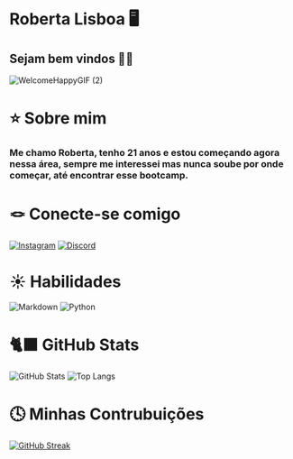 # Roberta Lisboa 🖥️

## Sejam bem vindos 👋🏾

![WelcomeHappyGIF (2)](https://github.com/elidianaandrade/dio-lab-open-source/assets/139713229/245d1de3-f531-4e6f-817e-9bc422ff2c5f)


# ⭐ Sobre mim 

### Me chamo Roberta, tenho 21 anos e estou começando agora nessa área, sempre me interessei mas nunca soube por onde começar, até encontrar esse bootcamp. 

# 🪢 Conecte-se comigo 

[![Instagram](https://img.shields.io/badge/Instagram-000?style=for-the-badge&logo=instagram)](https://www.instagram.com/robertalisboas/) 
[![Discord](https://img.shields.io/badge/Discord-000?style=for-the-badge&logo=discord)](https://www.discord.com/in/hollowknight7/)

 # ☀️ Habilidades 

 ![Markdown](https://img.shields.io/badge/Markdown-000?style=for-the-badge&logo=markdown) 
 ![Python](https://img.shields.io/badge/Python-000?style=for-the-badge&logo=python)

 # 🐈‍⬛ GitHub Stats 

 ![GitHub Stats](https://github-readme-stats.vercel.app/api?username=robertalis&theme=transparent&bg_color=000&border_color=30A3DC&show_icons=true&icon_color=30A3DC&title_color=E94D5F&text_color=FFF) ![Top Langs](https://github-readme-stats-git-masterrstaa-rickstaa.vercel.app/api/top-langs/?username=robertalis&layout=compact&bg_color=000&border_color=30A3DC&title_color=E94D5F&text_color=FFF)

 # 🕓 Minhas Contrubuições 

 [![GitHub Streak](https://streak-stats.demolab.com/?user=robertalis&theme=bear&background=000&border=30A3DC&dates=FFF)](https://git.io/streak-stats)
